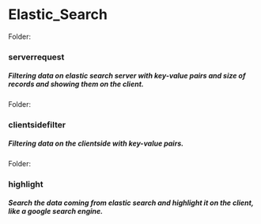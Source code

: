# Elastic_Search
Folder: <h3> serverrequest</h3> 
<h5> Filtering data on <strong>elastic search server</strong> with key-value pairs and size of records and showing them on the client. </h5>

Folder:<h3> clientsidefilter</h3>
<h5> Filtering data on the <strong>clientside</strong> with key-value pairs. </h5>

Folder: <h3> highlight </h3>
<h5> Search the data coming from elastic search and highlight it on the client, like a google search engine.</h5>
